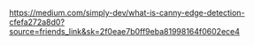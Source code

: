 https://medium.com/simply-dev/what-is-canny-edge-detection-cfefa272a8d0?source=friends_link&sk=2f0eae7b0ff9eba81998164f0602ece4

<a href = "https://medium.com/simply-dev/detecting-geometrical-shapes-in-an-image-using-opencv-bad67c40174f?source=friends_link&sk=81baba0e6d74069cef633bb78f408c08">
</a>
